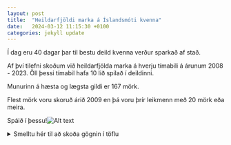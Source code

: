 ```yaml
---
layout: post
title:  "Heildarfjöldi marka á Íslandsmóti kvenna"
date:   2024-03-12 11:15:30 +0100
categories: jekyll update
---
```


Í dag eru 40 dagar þar til bestu deild kvenna verður sparkað af stað. 

Af því tilefni skoðum við heildarfjölda marka á hverju tímabili á árunum 2008 - 2023. Öll þessi tímabil hafa 10 lið spilað í deildinni. 

Munurinn á hæsta og lægsta gildi er 167 mörk.

Flest mörk voru skoruð árið 2009 en þá voru þrír leikmenn með 20 mörk eða meira.

Spáið í þessu!![Alt text](/images/IMG_1464.JPG "Optional title")
<details>
  <summary>Smelltu hér til að skoða gögnin í töflu</summary>

<table>
  <tr>
    <th>Ár</th>
    <th>Mörk</th>
  </tr>
  <tr>
    <td>2008</td>
    <td>371</td>
  </tr>
  <tr>
    <td>2009</td>
    <td>408</td>
  </tr>
  <tr>
    <td>2010</td>
    <td>351</td>
  </tr>
  <tr>
    <td>2011</td>
    <td>323</td>
  </tr>
  <tr>
    <td>2012</td>
    <td>372</td>
  </tr>
  <tr>
    <td>2013</td>
    <td>345</td>
  </tr>
  <tr>
    <td>2014</td>
    <td>318</td>
  </tr>
  <tr>
    <td>2015</td>
    <td>325</td>
  </tr>
  <tr>
    <td>2016</td>
    <td>263</td>
  </tr>
  <tr>
    <td>2017</td>
    <td>284</td>
  </tr>
  <tr>
    <td>2018</td>
    <td>291</td>
  </tr>
  <tr>
    <td>2019</td>
    <td>310</td>
  </tr>
  <tr>
    <td>2020*</td>
    <td>278</td>
  </tr>
  <tr>
    <td>2021</td>
    <td>301</td>
  </tr>
  <tr>
    <td>2022</td>
    <td>308</td>
  </tr>
  <tr>
    <td>2023</td>
    <td>241</td>
  </tr>
</table>


</details>


<!-- # Heildarfjöldi marka á Íslandsmóti kvenna 2008 - 2023

| Ár  | Mörk |
|-----|------|
| 2008| 371  |
| 2009| 408  |
| 2010| 351  |
| 2011| 323  |
| 2012| 372  |
| 2013| 345  |
| 2014| 318  |
| 2015| 325  |
| 2016| 263  |
| 2017| 284  |
| 2018| 291  |
| 2019| 310  |
| 2020*| 278  |
| 2021| 301  |
| 2022| 308  |
| 2023| 241  | -->



